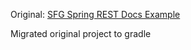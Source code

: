 Original:
[SFG Spring REST Docs Example](https://github.com/springframeworkguru/sfg-restdocs-example)

Migrated original project to gradle